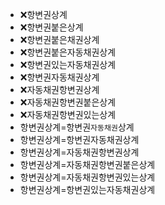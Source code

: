 - ❌항변권상계
- ❌항변권붙은상계
- ❌항변권붙은채권상계
- ❌항변권붙은자동채권상계
- ❌항변권있는자동채권상계
- ❌항변권자동채권상계
- ❌자동채권항변권상계
- ❌자동채권항변권붙은상계
- ❌자동채권항변권있는상계
- 항변권상계=항변권`자동채권`상계
- 항변권상계=항변권자동채권상계
- 항변권상계=자동채권항변권상계
- 항변권상계=자동채권항변권붙은상계
- 항변권상계=자동채권항변권있는상계
- 항변권상계=항변권있는자동채권상계